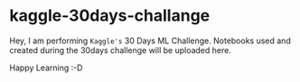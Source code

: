 # kaggle-30days-challange

Hey, I am performing `Kaggle's` 30 Days ML Challenge.
Notebooks used and created during the 30days challenge will be uploaded here.

Happy Learning :-D
